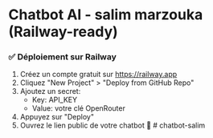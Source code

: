 
# Chatbot AI - salim marzouka (Railway-ready)

### ✅ Déploiement sur Railway
1. Créez un compte gratuit sur https://railway.app
2. Cliquez "New Project" > "Deploy from GitHub Repo"
3. Ajoutez un secret:
   - Key: API_KEY
   - Value: votre clé OpenRouter
4. Appuyez sur "Deploy"
5. Ouvrez le lien public de votre chatbot 💬
#   c h a t b o t - s a l i m  
 